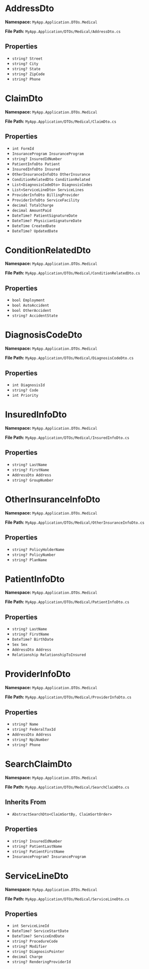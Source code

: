 # AddressDto

**Namespace:** `MyApp.Application.DTOs.Medical`

**File Path:** `MyApp.Application/DTOs/Medical/AddressDto.cs`

## Properties

- `string? Street`
- `string? City`
- `string? State`
- `string? ZipCode`
- `string? Phone`

# ClaimDto

**Namespace:** `MyApp.Application.DTOs.Medical`

**File Path:** `MyApp.Application/DTOs/Medical/ClaimDto.cs`

## Properties

- `int FormId`
- `InsuranceProgram InsuranceProgram`
- `string? InsuredIdNumber`
- `PatientInfoDto Patient`
- `InsuredInfoDto Insured`
- `OtherInsuranceInfoDto OtherInsurance`
- `ConditionRelatedDto ConditionRelated`
- `List<DiagnosisCodeDto> DiagnosisCodes`
- `List<ServiceLineDto> ServiceLines`
- `ProviderInfoDto BillingProvider`
- `ProviderInfoDto ServiceFacility`
- `decimal TotalCharge`
- `decimal AmountPaid`
- `DateTime? PatientSignatureDate`
- `DateTime? PhysicianSignatureDate`
- `DateTime CreatedDate`
- `DateTime? UpdatedDate`

# ConditionRelatedDto

**Namespace:** `MyApp.Application.DTOs.Medical`

**File Path:** `MyApp.Application/DTOs/Medical/ConditionRelatedDto.cs`

## Properties

- `bool Employment`
- `bool AutoAccident`
- `bool OtherAccident`
- `string? AccidentState`

# DiagnosisCodeDto

**Namespace:** `MyApp.Application.DTOs.Medical`

**File Path:** `MyApp.Application/DTOs/Medical/DiagnosisCodeDto.cs`

## Properties

- `int DiagnosisId`
- `string? Code`
- `int Priority`

# InsuredInfoDto

**Namespace:** `MyApp.Application.DTOs.Medical`

**File Path:** `MyApp.Application/DTOs/Medical/InsuredInfoDto.cs`

## Properties

- `string? LastName`
- `string? FirstName`
- `AddressDto Address`
- `string? GroupNumber`

# OtherInsuranceInfoDto

**Namespace:** `MyApp.Application.DTOs.Medical`

**File Path:** `MyApp.Application/DTOs/Medical/OtherInsuranceInfoDto.cs`

## Properties

- `string? PolicyHolderName`
- `string? PolicyNumber`
- `string? PlanName`

# PatientInfoDto

**Namespace:** `MyApp.Application.DTOs.Medical`

**File Path:** `MyApp.Application/DTOs/Medical/PatientInfoDto.cs`

## Properties

- `string? LastName`
- `string? FirstName`
- `DateTime? BirthDate`
- `Sex Sex`
- `AddressDto Address`
- `Relationship RelationshipToInsured`

# ProviderInfoDto

**Namespace:** `MyApp.Application.DTOs.Medical`

**File Path:** `MyApp.Application/DTOs/Medical/ProviderInfoDto.cs`

## Properties

- `string? Name`
- `string? FederalTaxId`
- `AddressDto Address`
- `string? NpiNumber`
- `string? Phone`

# SearchClaimDto

**Namespace:** `MyApp.Application.DTOs.Medical`

**File Path:** `MyApp.Application/DTOs/Medical/SearchClaimDto.cs`

## Inherits From

- `AbstractSearchDto<ClaimSortBy, ClaimSortOrder>`

## Properties

- `string? InsuredIdNumber`
- `string? PatientLastName`
- `string? PatientFirstName`
- `InsuranceProgram? InsuranceProgram`

# ServiceLineDto

**Namespace:** `MyApp.Application.DTOs.Medical`

**File Path:** `MyApp.Application/DTOs/Medical/ServiceLineDto.cs`

## Properties

- `int ServiceLineId`
- `DateTime? ServiceStartDate`
- `DateTime? ServiceEndDate`
- `string? ProcedureCode`
- `string? Modifier`
- `string? DiagnosisPointer`
- `decimal Charge`
- `string? RenderingProviderId`


